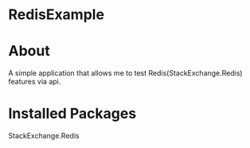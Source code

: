 # RedisExample

# About
A simple application that allows me to test Redis(StackExchange.Redis) features via api.

# Installed Packages
StackExchange.Redis
